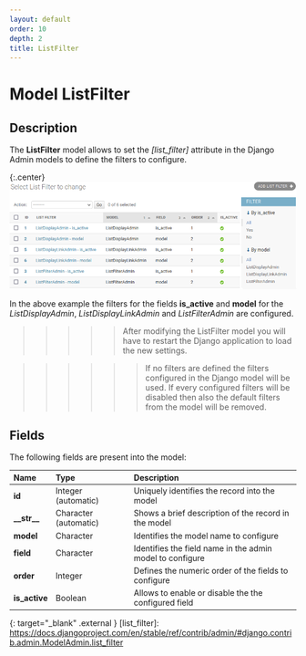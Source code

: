 ```yaml
---
layout: default
order: 10
depth: 2
title: ListFilter
---
```

# Model ListFilter

## Description

The **ListFilter** model allows to set the *[list_filter]* attribute
in the Django Admin models to define the filters to configure.

{:.center}
![Filters list](/resources/django-admin-settings/archive/latest/english/listfilter.png)

In the above example the filters for the fields **is_active** and **model**
for the *ListDisplayAdmin*, *ListDisplayLinkAdmin* and *ListFilterAdmin* are
configured.

>>>>> After modifying the ListFilter model you will have to restart the
>>>>> Django application to load the new settings.

>>>>>> If no filters are defined the filters configured in the Django model
>>>>>> will be used. If every configured filters will be disabled then also
>>>>>> the default filters from the model will be removed.

## Fields

The following fields are present into the model:

| Name            | Type                  | Description                                               |
|:----------------|:----------------------|:----------------------------------------------------------|
| **id**          | Integer (automatic)   | Uniquely identifies the record into the model             |
| **\_\_str\_\_** | Character (automatic) | Shows a brief description of the record in the model      |
| **model**       | Character             | Identifies the model name to configure                    |
| **field**       | Character             | Identifies the field name in the admin model to configure |
| **order**       | Integer               | Defines the numeric order of the fields to configure      |
| **is_active**   | Boolean               | Allows to enable or disable the the configured field      |

{: target="_blank" .external }
[list_filter]: https://docs.djangoproject.com/en/stable/ref/contrib/admin/#django.contrib.admin.ModelAdmin.list_filter
